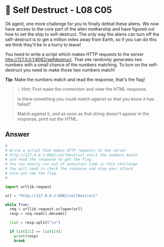 # 🤯 Self Destruct - L08 C05

Ok agent, one more challenge for you to finally defeat these aliens. We now have access to the core part of the alien mothership and have figured out how to set the ship to self-destruct. The only way the aliens can turn off the self-destruct is to get a million miles away from Earth, so if you can do this we think they'll be in a hurry to leave!

You need to write a script which makes HTTP requests to the server http://127.0.0.1:8082/selfdestruct. That site randomly generates two numbers with a small chance of the numbers matching. To turn on the self-destruct you need to make those two numbers match!

**Tip:** Make the numbers match and read the response, that's the flag!

> 💡 Hint: First make the connection and view the HTML response.
>
> Is there something you could match against so that you know it has failed?
>
> Match against it, and as soon as that string doesn't appear in the response, print out the HTML.

## Answer

```python
#
# Write a script that makes HTTP requests to the server
# http://127.0.0.1:8082/selfdestruct until the numbers match
# and read the response to get the flag.
# You can easily run out of execution time in this challenge.
# You will need to check the response and stop your attack
# once you see the flag.
#

import urllib.request

url = "http://127.0.0.1:8082/selfdestruct"

while True:
  req = urllib.request.urlopen(url)
  resp = req.read().decode()

  list = resp.split("\n")

  if list[21] == list[24]:
    print(resp)
    break
```
